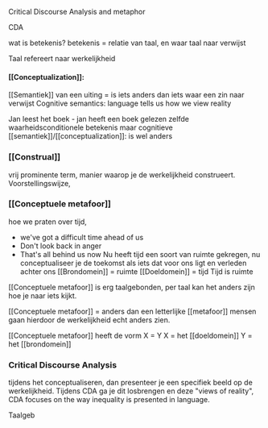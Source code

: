 Critical Discourse Analysis and metaphor

CDA


wat is betekenis?
betekenis = relatie van taal, en waar taal naar verwijst

Taal refereert naar werkelijkheid


#### [[Conceptualization]]:
[[Semantiek]] van een uiting = is iets anders dan iets waar een zin naar verwijst
Cognitive semantics: language tells us how we view reality

Jan leest het boek - jan heeft een boek gelezen
zelfde waarheidsconditionele betekenis
maar cognitieve [[semantiek]]/[[conceptualization]]: is wel anders

### [[Construal]]
vrij prominente term, manier waarop je de werkelijkheid construeert.
Voorstellingswijze, 


### [[Conceptuele metafoor]]
hoe we praten over tijd, 
- we've got a difficult time ahead of us
- Don't look back in anger
- That's all behind us now
Nu heeft tijd een soort van ruimte gekregen, nu conceptualiseer je de toekomst als iets dat voor ons ligt en verleden achter ons
[[Brondomein]] = ruimte
[[Doeldomein]] = tijd
Tijd is ruimte

[[Conceptuele metafoor]] is erg taalgebonden, per taal kan het anders zijn hoe je naar iets kijkt.

[[Conceptuele metafoor]] = anders dan een letterlijke [[metafoor]]
mensen gaan hierdoor de werkelijkheid echt anders zien.

[[Conceptuele metafoor]] heeft de vorm X = Y
X = het [[doeldomein]]
Y = het [[brondomein]]

### Critical Discourse Analysis
tijdens het conceptualiseren, dan presenteer je een specifiek beeld op de werkelijkheid.
Tijdens CDA ga je dit losbrengen en deze "views of reality", CDA focuses on the way inequality is presented in language.

Taalgeb



